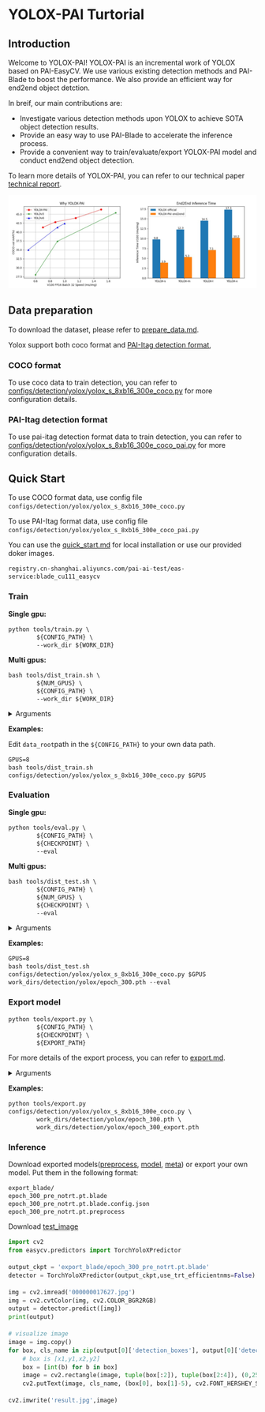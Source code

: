 # YOLOX-PAI Turtorial

## Introduction
Welcome to YOLOX-PAI! YOLOX-PAI is an incremental work of YOLOX based on PAI-EasyCV.
We use various existing detection methods and PAI-Blade to boost the performance.
We also provide an efficient way for end2end object detction.

In breif, our main contributions are:
- Investigate various detection methods upon YOLOX to achieve SOTA object detection results.
- Provide an easy way to use PAI-Blade to accelerate the inference process.
- Provide a convenient way to train/evaluate/export YOLOX-PAI model and conduct end2end object detection.

To learn more details of YOLOX-PAI, you can refer to our technical paper [technical report](https://arxiv.org/abs/2208.13040).

![image](../../../assets/result.jpg)

## Data preparation
To download the dataset, please refer to [prepare_data.md](../prepare_data.md).

Yolox support both coco format and [PAI-Itag detection format](https://help.aliyun.com/document_detail/311173.html#title-y6p-ger-5l7),

### COCO format
To use coco data to train detection, you can refer to [configs/detection/yolox/yolox_s_8xb16_300e_coco.py](https://github.com/alibaba/EasyCV/tree/master/configs/detection/yolox/yolox_s_8xb16_300e_coco.py) for more configuration details.

### PAI-Itag detection format
To use pai-itag detection format data to train detection, you can refer to [configs/detection/yolox/yolox_s_8xb16_300e_coco_pai.py](https://github.com/alibaba/EasyCV/tree/master/configs/detection/yolox/yolox_s_8xb16_300e_coco_pai.py) for more configuration details.

## Quick Start

To use COCO format data, use config file `configs/detection/yolox/yolox_s_8xb16_300e_coco.py`

To use PAI-Itag format data, use config file `configs/detection/yolox/yolox_s_8xb16_300e_coco_pai.py`

You can use the [quick_start.md](../quick_start.md) for local installation or use our provided doker images.
```shell
registry.cn-shanghai.aliyuncs.com/pai-ai-test/eas-service:blade_cu111_easycv
```

### Train
**Single gpu:**

```shell
python tools/train.py \
		${CONFIG_PATH} \
		--work_dir ${WORK_DIR}
```

**Multi gpus:**

```shell
bash tools/dist_train.sh \
		${NUM_GPUS} \
		${CONFIG_PATH} \
		--work_dir ${WORK_DIR}
```

<details>
<summary>Arguments</summary>

- `NUM_GPUS`: number of gpus

- `CONFIG_PATH`: the config file path of a detection method

- `WORK_DIR`: your path to save models and logs

</details>

**Examples:**

Edit `data_root`path in the `${CONFIG_PATH}` to your own data path.

```shell
GPUS=8
bash tools/dist_train.sh configs/detection/yolox/yolox_s_8xb16_300e_coco.py $GPUS
```

### Evaluation

**Single gpu:**

```shell
python tools/eval.py \
		${CONFIG_PATH} \
		${CHECKPOINT} \
		--eval
```

**Multi gpus:**

```shell
bash tools/dist_test.sh \
		${CONFIG_PATH} \
		${NUM_GPUS} \
		${CHECKPOINT} \
		--eval
```

<details>
<summary>Arguments</summary>

- `CONFIG_PATH`: the config file path of a detection method

- `NUM_GPUS`: number of gpus

- `CHECKPOINT`: the checkpoint file named as epoch_*.pth.

</details>

**Examples:**

```shell
GPUS=8
bash tools/dist_test.sh configs/detection/yolox/yolox_s_8xb16_300e_coco.py $GPUS work_dirs/detection/yolox/epoch_300.pth --eval
```

### Export model

```shell
python tools/export.py \
		${CONFIG_PATH} \
		${CHECKPOINT} \
		${EXPORT_PATH}
```

For more details of the export process, you can refer to [export.md](export.md).
<details>
<summary>Arguments</summary>

- `CONFIG_PATH`: the config file path of a detection method
- `CHECKPOINT`:your checkpoint file of a detection method named as epoch_*.pth.
- `EXPORT_PATH`: your path to save export model

</details>

**Examples:**

```shell
python tools/export.py configs/detection/yolox/yolox_s_8xb16_300e_coco.py \
        work_dirs/detection/yolox/epoch_300.pth \
        work_dirs/detection/yolox/epoch_300_export.pth
```

### Inference
Download exported models([preprocess](http://pai-vision-data-hz.oss-accelerate.aliyuncs.com/EasyCV/modelzoo/detection/yolox/yolox-pai/model/export/epoch_300_pre_notrt.pt.preprocess), [model](http://pai-vision-data-hz.oss-accelerate.aliyuncs.com/EasyCV/modelzoo/detection/yolox/yolox-pai/model/export/epoch_300_pre_notrt.pt.blade), [meta](http://pai-vision-data-hz.oss-accelerate.aliyuncs.com/EasyCV/modelzoo/detection/yolox/yolox-pai/model/export/epoch_300_pre_notrt.pt.blade.config.json)) or export your own model.
Put them in the following format:
```shell
export_blade/
epoch_300_pre_notrt.pt.blade
epoch_300_pre_notrt.pt.blade.config.json
epoch_300_pre_notrt.pt.preprocess
```
Download [test_image](http://pai-vision-data-hz.oss-cn-zhangjiakou.aliyuncs.com/data/small_coco_demo/val2017/000000017627.jpg)


```python
import cv2
from easycv.predictors import TorchYoloXPredictor

output_ckpt = 'export_blade/epoch_300_pre_notrt.pt.blade'
detector = TorchYoloXPredictor(output_ckpt,use_trt_efficientnms=False)

img = cv2.imread('000000017627.jpg')
img = cv2.cvtColor(img, cv2.COLOR_BGR2RGB)
output = detector.predict([img])
print(output)

# visualize image
image = img.copy()
for box, cls_name in zip(output[0]['detection_boxes'], output[0]['detection_class_names']):
    # box is [x1,y1,x2,y2]
    box = [int(b) for b in box]
    image = cv2.rectangle(image, tuple(box[:2]), tuple(box[2:4]), (0,255,0), 2)
    cv2.putText(image, cls_name, (box[0], box[1]-5), cv2.FONT_HERSHEY_SIMPLEX, 1.0, (0,0,255), 2)

cv2.imwrite('result.jpg',image)
```
